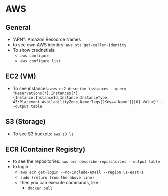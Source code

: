 # AWS


## General 
- 'ARN": Amazon Resource Names
- to see own AWS identiry: `aws sts get-caller-identity` 
- To show crednetials: 
    - `aws configure` 
    - `aws configure list`

## EC2 (VM)
- To see instances: `aws ec2 describe-instances --query "Reservations[*].Instances[*].{Instance:InstanceId,Instance:InstanceType, AZ:Placement.AvailabilityZone,Name:Tags[?Key=='Name']|[0].Value}" --output table` 

## S3 (Storage)
- To see S3 buckets: `aws s3 ls`

## ECR (Container Registry)

- to see the repositories: `aws ecr describe-repositories --output table`
- to login 
    - `aws ecr get-login --no-include-email --region us-east-1` 
    - `sudo (return from the above line)`
    - then you can execute commands, like:
        - `docker pull` 

    